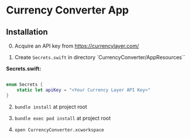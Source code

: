 # Currency Converter App

## Installation 

0.  Acquire an API key from https://currencylayer.com/

1.  Create `Secrets.swift` in directory `CurrencyConverter/AppResources``



**Secrets.swift:**

```swift

enum Secrets {
    static let apiKey = "<Your Currency Layer API Key>"
}

```

2. `bundle install` at project root

3. `bundle exec pod install` at project root

4. `open CurrencyConverter.xcworkspace`

